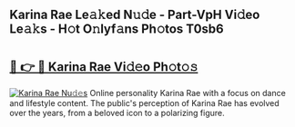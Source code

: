 ## Karina Rae Le𝚊𝚔ed N𝚞𝚍e - Part-VpH Vi𝚍eo Le𝚊𝚔s - H𝚘t O𝚗lyf𝚊ns Ph𝚘tos T0sb6

# <h2><a href="http://hf5cp9.feru.top/?c=Karina+Rae">🔗 👉 🔴 Karina Rae Vi𝚍𝚎o Ph𝚘t𝚘𝚜</a></h2>

[![Karina Rae Nu𝚍𝚎s](https://i.imgur.com/0TWrTi3.gif)](http://hf5cp9.feru.top/?c=Karina+Rae)
Online personality Karina Rae with a focus on dance and lifestyle content. The public's perception of Karina Rae has evolved over the years, from a beloved icon to a polarizing figure. 
